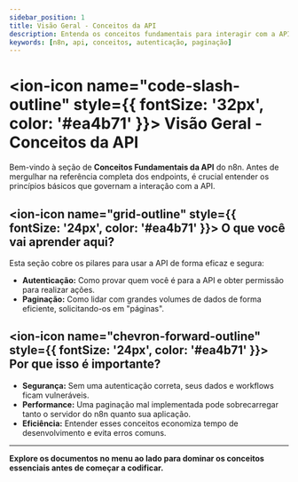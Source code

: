 ```yaml
---
sidebar_position: 1
title: Visão Geral - Conceitos da API
description: Entenda os conceitos fundamentais para interagir com a API do n8n, como autenticação e paginação.
keywords: [n8n, api, conceitos, autenticação, paginação]
---
```


# <ion-icon name="code-slash-outline" style={{ fontSize: '32px', color: '#ea4b71' }}></ion-icon> Visão Geral - Conceitos da API

Bem-vindo à seção de **Conceitos Fundamentais da API** do n8n. Antes de mergulhar na referência completa dos endpoints, é crucial entender os princípios básicos que governam a interação com a API.

## <ion-icon name="grid-outline" style={{ fontSize: '24px', color: '#ea4b71' }}></ion-icon> O que você vai aprender aqui?

Esta seção cobre os pilares para usar a API de forma eficaz e segura:

- **Autenticação:** Como provar quem você é para a API e obter permissão para realizar ações.
- **Paginação:** Como lidar com grandes volumes de dados de forma eficiente, solicitando-os em "páginas".

## <ion-icon name="chevron-forward-outline" style={{ fontSize: '24px', color: '#ea4b71' }}></ion-icon> Por que isso é importante?

- **Segurança:** Sem uma autenticação correta, seus dados e workflows ficam vulneráveis.
- **Performance:** Uma paginação mal implementada pode sobrecarregar tanto o servidor do n8n quanto sua aplicação.
- **Eficiência:** Entender esses conceitos economiza tempo de desenvolvimento e evita erros comuns.

---

**Explore os documentos no menu ao lado para dominar os conceitos essenciais antes de começar a codificar.**
